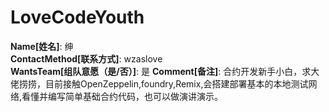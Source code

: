 # LoveCodeYouth

**Name[姓名]**: 绅  
**ContactMethod[联系方式]**: wzaslove  
**WantsTeam[组队意愿（是/否）]**: 是
**Comment[备注]**: 合约开发新手小白，求大佬捞捞，目前接触OpenZeppelin,foundry,Remix,会搭建部署基本的本地测试网络,看懂并编写简单基础合约代码，也可以做演讲演示。  
